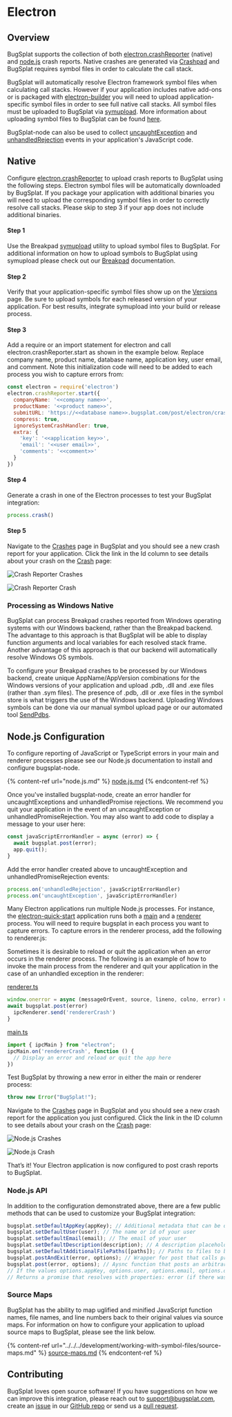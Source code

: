# Electron

## Overview

BugSplat supports the collection of both [electron.crashReporter](https://www.electronjs.org/docs/api/crash-reporter) (native) and [node.js](node.js.md) crash reports. Native crashes are generated via [Crashpad](https://github.com/chromium/crashpad) and BugSplat requires symbol files in order to calculate the call stack.

BugSplat will automatically resolve Electron framework symbol files when calculating call stacks. However if your application includes native add-ons or is packaged with [electron-builder](https://github.com/electron-userland/electron-builder) you will need to upload application-specific symbol files in order to see full native call stacks. All symbol files must be uploaded to BugSplat via [symupload](https://github.com/google/breakpad/blob/master/docs/getting\_started\_with\_breakpad.md#build-process-specificssymbol-generation). More information about uploading symbol files to BugSplat can be found [here](crashpad/how-to-build-google-crashpad.md#uploading-symbols).

BugSplat-node can also be used to collect [uncaughtException](https://nodejs.org/api/process.html#process\_event\_uncaughtexception) and [unhandledRejection](https://nodejs.org/api/process.html#process\_event\_unhandledrejection) events in your application's JavaScript code.

## Native

Configure [electron.crashReporter](https://github.com/electron/electron/blob/master/docs/api/crash-reporter.md) to upload crash reports to BugSplat using the following steps. Electron symbol files will be automatically downloaded by BugSplat. If you package your application with additional binaries you will need to upload the corresponding symbol files in order to correctly resolve call stacks. Please skip to step 3 if your app does not include additional binaries.

#### Step 1

Use the Breakpad [symupload](../../../development/working-with-symbol-files/) utility to upload symbol files to BugSplat. For additional information on how to upload symbols to BugSplat using symupload please check out our [Breakpad](breakpad.md) documentation.

#### Step 2

Verify that your application-specific symbol files show up on the [Versions](https://app.bugsplat.com/v2/versions) page. Be sure to upload symbols for each released version of your application. For best results, integrate symupload into your build or release process.

#### Step 3

Add a require or an import statement for electron and call electron.crashReporter.start as shown in the example below. Replace company name, product name, database name, application key, user email, and comment. Note this initialization code will need to be added to each process you wish to capture errors from:

```javascript
const electron = require('electron')
electron.crashReporter.start({
  companyName: '<<company name>>',
  productName: '<<product name>>',
  submitURL: 'https://<<database name>>.bugsplat.com/post/electron/crash.php',
  compress: true,
  ignoreSystemCrashHandler: true,
  extra: {
    'key': '<<application key>>',
    'email': '<<user email>>',
    'comments': '<<comment>>'
  }
})
```

#### Step 4

Generate a crash in one of the Electron processes to test your BugSplat integration:

```typescript
process.crash()
```

#### Step 5

Navigate to the [Crashes](https://app.bugsplat.com/v2/crashes) page in BugSplat and you should see a new crash report for your application. Click the link in the Id column to see details about your crash on the [Crash](https://app.bugsplat.com/v2/crash?id=1) page:

![Crash Reporter Crashes](../../../../.gitbook/assets/electron-crash-reporter-crashes.png)

![Crash Reporter Crash](../../../../.gitbook/assets/electron-crash-reporter-crash.png)

### Processing as Windows Native

BugSplat can process Breakpad crashes reported from Windows operating systems with our Windows backend, rather than the Breakpad backend. The advantage to this approach is that BugSplat will be able to display function arguments and local variables for each resolved stack frame. Another advantage of this approach is that our backend will automatically resolve Windows OS symbols.

To configure your Breakpad crashes to be processed by our Windows backend, create unique AppName/AppVersion combinations for the Windows versions of your application and upload .pdb, .dll and .exe files (rather than .sym files). The presence of .pdb, .dll or .exe files in the symbol store is what triggers the use of the Windows backend. Uploading Windows symbols can be done via our manual symbol upload page or our automated tool [SendPdbs](../../../../education/faq/using-sendpdbs-to-automatically-upload-symbol-files.md).

## Node.js Configuration

To configure reporting of JavaScript or TypeScript errors in your main and renderer processes please see our Node.js documentation to install and configure bugsplat-node.

{% content-ref url="node.js.md" %}
[node.js.md](node.js.md)
{% endcontent-ref %}

Once you've installed bugsplat-node, create an error handler for uncaughtExceptions and unhandledPromise rejections. We recommend you quit your application in the event of an uncaughtException or unhandledPromiseRejection. You may also want to add code to display a message to your user here:

```typescript
const javaScriptErrorHandler = async (error) => {
  await bugsplat.post(error);
  app.quit();
}
```

Add the error handler created above to uncaughtException and unhandledPromiseRejection events:

```typescript
process.on('unhandledRejection', javaScriptErrorHandler)
process.on('uncaughtException', javaScriptErrorHandler)
```

Many Electron applications run multiple Node.js processes. For instance, the [electron-quick-start](https://github.com/electron/electron-quick-start) application runs both a [main](https://github.com/electron/electron-quick-start/blob/master/main.js) and a [renderer](https://github.com/electron/electron-quick-start/blob/master/renderer.js) process. You will need to require bugsplat in each process you want to capture errors. To capture errors in the renderer process, add the following to renderer.js:

Sometimes it is desirable to reload or quit the application when an error occurs in the renderer process. The following is an example of how to invoke the main process from the renderer and quit your application in the case of an unhandled exception in the renderer:

[renderer.ts](https://github.com/BugSplat-Git/my-electron-crasher/blob/master/src/renderer.ts)

```typescript
window.onerror = async (messageOrEvent, source, lineno, colno, error) => {
await bugsplat.post(error)
  ipcRenderer.send('rendererCrash')
}
```

[main.ts](https://github.com/BugSplat-Git/my-electron-crasher/blob/master/src/main.ts)

```typescript
import { ipcMain } from "electron";
ipcMain.on('rendererCrash', function () {
  // Display an error and reload or quit the app here
})
```

Test BugSplat by throwing a new error in either the main or renderer process:

```typescript
throw new Error("BugSplat!");
```

Navigate to the [Crashes](https://app.bugsplat.com/v2/crashes) page in BugSplat and you should see a new crash report for the application you just configured. Click the link in the ID column to see details about your crash on the [Crash](https://app.bugsplat.com/v2/crash?id=1) page:

![Node.js Crashes](../../../../.gitbook/assets/electron-node-js-crashes.png)

![Node.js Crash](../../../../.gitbook/assets/electron-node-js-crash.png)

That’s it! Your Electron application is now configured to post crash reports to BugSplat.

### Node.js API

In addition to the configuration demonstrated above, there are a few public methods that can be used to customize your BugSplat integration:

```typescript
bugsplat.setDefaultAppKey(appKey); // Additional metadata that can be queried via BugSplat's web application
bugsplat.setDefaultUser(user); // The name or id of your user
bugsplat.setDefaultEmail(email); // The email of your user 
bugsplat.setDefaultDescription(description); // A description placeholder that can be overridden at crash time
bugsplat.setDefaultAdditionalFilePaths([paths]); // Paths to files to be sent to BugSplat at post time (limit 1MB) 
bugsplat.postAndExit(error, options); // Wrapper for post that calls process.exit(1) after posting error to BugSplat
bugsplat.post(error, options); // Aysnc function that posts an arbitrary Error object to BugSplat
// If the values options.appKey, options.user, options.email, options.description, options.additionalFilePaths are set the corresponding default values will be overwritten
// Returns a promise that resolves with properties: error (if there was an error posting to BugSplat), response (the response from the BugSplat crash post API), and original (the error passed by bugsplat.post)
```

### Source Maps

BugSplat has the ability to map uglified and minified JavaScript function names, file names, and line numbers back to their original values via source maps. For information on how to configure your application to upload source maps to BugSplat, please see the link below.

{% content-ref url="../../../development/working-with-symbol-files/source-maps.md" %}
[source-maps.md](../../../development/working-with-symbol-files/source-maps.md)
{% endcontent-ref %}

## Contributing

BugSplat loves open source software! If you have suggestions on how we can improve this integration, please reach out to support@bugsplat.com, create an [issue](https://github.com/BugSplat-Git/bugsplat-node/issues) in our [GitHub repo](https://github.com/BugSplat-Git/bugsplat-node) or send us a [pull request](https://github.com/BugSplat-Git/bugsplat-node/pulls).
